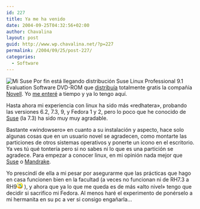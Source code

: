 ```yaml
---
id: 227
title: Ya me ha venido
date: 2004-09-25T04:32:56+02:00
author: Chavalina
layout: post
guid: http://www.wp.chavalina.net/?p=227
permalink: /2004/09/25/post-227/
categories:
  - Software
---
```

<img class="imgizqda" src="http://www.chavalina.net/imagenes/fotos/suse.jpg" alt="Mi Suse" /> Por fin está llegando distribución Suse Linux Professional 9.1 Evaluation Software DVD-ROM que <a href="http://www.novell.com/community/linux/orderover.php" target="_blank">distribuía</a> totalmente gratis la compa&ntilde;ía <a href="http://www.novell.com/" target="_blank">Novell</a>. Yo <a href="http://cek.bitacoras.com/archivos/2004/08/30/novell_te_envia_suse_91_gratis_a_casa/" target="_blank">me enteré</a> a tiempo y ya lo tengo aquí.

Hasta ahora mi experiencia con linux ha sido más «redhatera», probando las versiones 6.2, 7.3, 9, y Fedora 1 y 2, pero lo poco que he conocido de <a href="http://www.suse.de/es/" target="_blank">Suse</a> (la 7.3) ha sido muy muy agradable.

Bastante «windowsero» en cuanto a su instalación y aspecto, hace solo algunas cosas que en un usuario novel se agradecen, como montarte las particiones de otros sistemas operativos y ponerte un icono en el escritorio. Ya ves tú qué tontería pero si no sabes ni lo que es una partición se agradece. Para empezar a conocer linux, en mi opinión nada mejor que <a href="http://www.suse.de/es/" target="_blank">Suse</a> o <a href="http://www.mandrakelinux.com/es/" target="_blank">Mandrake</a>.

Yo prescindí de ella a mi pesar por asegurarme que las prácticas que hago en casa funcionen bien en la facultad (a veces no funcionan ni de RH7.3 a RH9![llorar](/imagenes/emoticonos/llorar.gif) ), y ahora que ya lo que me queda es de más «alto nivel» tengo que decidir si sacrifico mi Fedora. Al menos haré el experimento de ponérselo a mi hermanita en su pc a ver si consigo enga&ntilde;arla…
